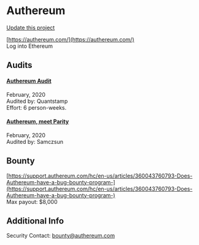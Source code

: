 
# Authereum

[Update this project](https://github.com/ConsenSys/blockchainSecurityDB/edit/master/projects/authereum.json)
  
[https://authereum.com/](https://authereum.com/)<br>
Log into Ethereum


## Audits



#### [Authereum Audit](https://certificate.quantstamp.com/full/authereum)

February, 2020<br>
Audited by: Quantstamp<br>Effort: 6 person-weeks.<br>

      


#### [Authereum, meet Parity](https://github.com/authereum/contracts/blob/master/audits/20200218_Samczsum_Authereum_Disclosure.pdf)

February, 2020<br>
Audited by: Samczsun<br>

      

  

## Bounty

[https://support.authereum.com/hc/en-us/articles/360043760793-Does-Authereum-have-a-bug-bounty-program-](https://support.authereum.com/hc/en-us/articles/360043760793-Does-Authereum-have-a-bug-bounty-program-)<br>
Max payout: $8,000


## Additional Info

Security Contact: bounty@authereum.com
